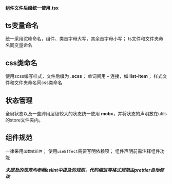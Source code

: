 #### 组件文件后缀统一使用.tsx

## ts变量命名
统一采用驼峰命名，组件、类首字母大写，其余首字母小写；
ts文件和文件夹命名同变量命名

## css类命名
使用scss编写样式，文件后缀为 **.scss**；
单词间用 **-** 连接，如 **list-item**；
样式文件和文件夹命名同css类命名

## 状态管理
全局状态以及一些跨用层级较大的状态统一使用 **mobx**，并将状态的声明放在utils的store文件夹内。

## 组件规范
一律采用`函数式组件`；
使用`useEffect`需要写明依赖项；
组件声明前需注释组件功能
 

##### 未提及的规范均参照eslint中提及的规则，代码缩进等格式规范由prettier自动修改